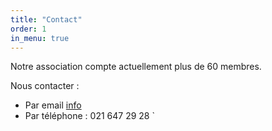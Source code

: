 ```yaml
---
title: "Contact"
order: 1
in_menu: true
---
```

Notre association compte actuellement plus de 60 membres.

Nous contacter : 
* Par email [info](info@esperanto-lausanne.ch)
* Par téléphone :  021 647 29 28
` 